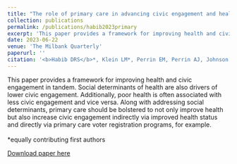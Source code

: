 ```yaml
---
title: "The role of primary care in advancing civic engagement and health equity: A conceptual framework"
collection: publications
permalink: /publications/habib2023primary
excerpt: 'This paper provides a framework for improving health and civic engagement in tandem. Social determinants of health are also drivers of lower civic engagement. Additionally, poor health is often associated with less civic engagement and vice versa. Along with addressing social determinants, primary care should be bolstered to not only improve health but also increase civic engagement indirectly via improved health status and directly via primary care voter registration programs, for example.'
date: 2023-06-22
venue: 'The Milbank Quarterly'
paperurl: ''
citation: '<b>Habib DRS</b>*, Klein LM*, Perrin EM, Perrin AJ, Johnson SB. The role of primary care in advancing civic engagement and health equity: A conceptual framework. <i>Milbank Q</i>. 2023;1-37. doi:10.1111/1468-0009.12661'
---
```

This paper provides a framework for improving health and civic engagement in tandem. Social determinants of health are also drivers of lower civic engagement. Additionally, poor health is often associated with less civic engagement and vice versa. Along with addressing social determinants, primary care should be bolstered to not only improve health but also increase civic engagement indirectly via improved health status and directly via primary care voter registration programs, for example.
<br> <br> *equally contributing first authors

[Download paper here](http://danielrshabib.github.io/files/habib2023primary.pdf)
